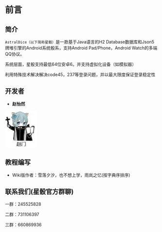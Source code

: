 # 前言

## 简介
`AstralDice（以下简称星骰）`是一款基于Java语言的H2 Database数据库和Json5牌堆引擎的Android系统骰系，支持Android Pad/Phone，Android Watch的多端QQ协议。

系统层面，星骰支持最低64位安卓6。并支持虚拟化设备（如模拟器）

利用特殊技术解决解决code45，237等登录问题，并以最大限度保证登录稳定性

## 开发者

* **赵怡然**

![此处应有一张赵赵的美图](image/12f5t48.jpg)

## 教程编写
* Wiki版作者：雪落夕汐，也不想上学，雨岚之忆(按字典序排序)

## 联系我们(星骰官方群聊)
  一群：245525828

  二群：731106397

  三群：660869936

